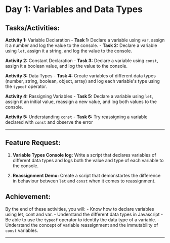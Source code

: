 # Day 1: Variables and Data Types

## Tasks/Activities:
**Activity 1:** Variable Declaration
    - **Task 1:** Declare a variable using `var`, assign it a number and log the value to the console.
    - **Task 2:** Declare a variable using `let`, assign it a string, and log the value to the console.

**Activity 2:** Constant Declaration
    - **Task 3:** Declare a variable using `const`, assign it a boolean value, and log the value to the console.

**Activity 3:** Data Types
    - **Task 4:** Create variables of different data types (number, string, boolean, object, array) and log each variable's type using the `typeof` operator.

**Activity 4:** Rassigning Variables
    - **Task 5:** Declare a variable using `let`, assign it an initial value, reassign a new value, and log both values to the console.

**Activity 5:** Understanding `const`
    - **Task 6:** Try reassigning a variable declared with `const` and observe the error

***

## Feature Request:
1. **Variable Types Console log:** Write a script that declares variables of different data types and logs both the value and type of each variable to the console.

2. **Reassignment Demo:** Create a script that demonstartes the difference in behaviour between `let` and `const` when it comes to reassignment.

## Achievement:
By the end of these activities, you will:
    - Know how to declare variables using let, cont and var.
    - Understand the different data types in Javascript
    - Be able to use the `typeof` operator to identify the data type of a variable.
    - Understand the concept of variable reassignment and the immutability of `const` variables.

***